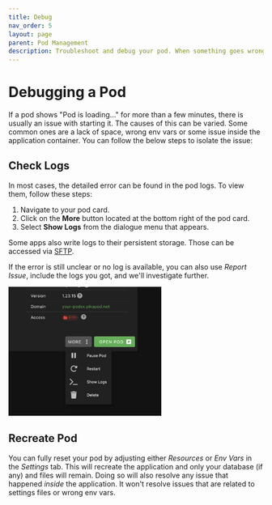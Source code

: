 ```yaml
---
title: Debug
nav_order: 5
layout: page
parent: Pod Management
description: Troubleshoot and debug your pod. When something goes wrong, you can look at logs or restart a pod to get it working again.
---
```


# Debugging a Pod

If a pod shows "Pod is loading..." for more than a few minutes, there is usually an issue with starting it. The causes of this can be varied. Some common ones are a lack of space, wrong env vars or some issue inside the application container. You can follow the below steps to isolate the issue:

## Check Logs

In most cases, the detailed error can be found in the pod logs. To view them, follow these steps:

1. Navigate to your pod card.
2. Click on the **More** button located at the bottom right of the pod card.
3. Select **Show Logs** from the dialogue menu that appears.

Some apps also write logs to their persistent storage. Those can be accessed via [SFTP](/manage/files).

If the error is still unclear or no log is available, you can also use _Report Issue_, include the logs you got, and we'll investigate further.

<img src="/img/pod-show-logs.png" width="60%" />

## Recreate Pod

You can fully reset your pod by adjusting either _Resources_ or _Env Vars_ in the _Settings_ tab. This will recreate the application and only your database (if any) and files will remain. Doing so will also resolve any issue that happened _inside_ the application. It won't resolve issues that are related to settings files or wrong env vars.
